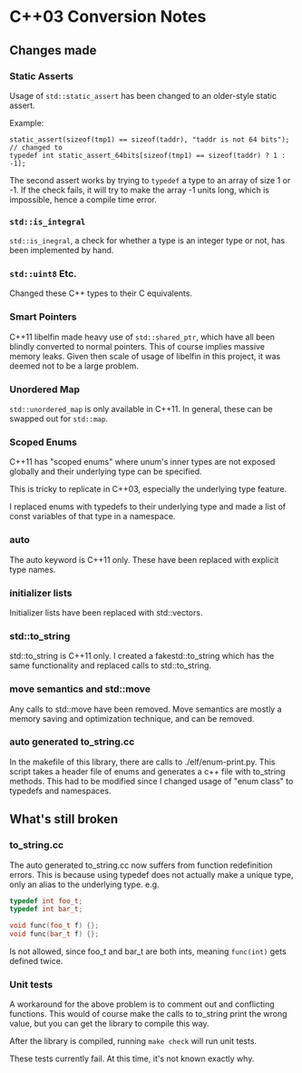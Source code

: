 # C++03 Conversion Notes

## Changes made

### Static Asserts

Usage of `std::static_assert` has been changed to an older-style static assert.

Example:

```
static_assert(sizeof(tmp1) == sizeof(taddr), "taddr is not 64 bits");
// changed to
typedef int static_assert_64bits[sizeof(tmp1) == sizeof(taddr) ? 1 : -1];
```

The second assert works by trying to `typedef` a type to an array of size 1 or -1. If the check fails, it will try to make the array -1 units long, which is impossible, hence a compile time error.

### `std::is_integral`

`std::is_inegral`, a check for whether a type is an integer type or not, has been implemented by hand.

### `std::uint8` Etc.

Changed these C++ types to their C equivalents.

### Smart Pointers

C++11 libelfin made heavy use of `std::shared_ptr`, which have all been blindly converted to normal pointers. This of course implies massive memory leaks. Given then scale of usage of libelfin in this project, it was deemed not to be a large problem.

### Unordered Map

`std::unordered_map` is only available in C++11. In general, these can be swapped out for `std::map`.

### Scoped Enums

C++11 has "scoped enums" where unum's inner types are not exposed globally and their underlying type can be specified.

This is tricky to replicate in C++03, especially the underlying type feature.

I replaced enums with typedefs to their underlying type and made a list of const variables of that type in a namespace.

### auto

The auto keyword is C++11 only. These have been replaced with explicit type names.

### initializer lists

Initializer lists have been replaced with std::vectors.

### std::to_string

std::to_string is C++11 only. I created a fakestd::to_string which has the same functionality and replaced calls to std::to_string.

### move semantics and std::move

Any calls to std::move have been removed. Move semantics are mostly a memory saving and optimization technique, and can be removed.

### auto generated to_string.cc

In the makefile of this library, there are calls to ./elf/enum-print.py. This script takes a header file of enums and generates a 
c++ file with to_string methods. This had to be modified since I changed usage of "enum class" to typedefs and namespaces.

## What's still broken

### to_string.cc

The auto generated to_string.cc now suffers from function redefinition errors. This is because using typedef does not actually
make a unique type, only an alias to the underlying type. e.g.

```c++
typedef int foo_t;
typedef int bar_t;

void func(foo_t f) {};
void func(bar_t f) {};
```
Is not allowed, since foo_t and bar_t are both ints, meaning `func(int)` gets defined twice.

### Unit tests

A workaround for the above problem is to comment out and conflicting functions. This would of course make the calls to to_string
print the wrong value, but you can get the library to compile this way.

After the library is compiled, running `make check` will run unit tests.

These tests currently fail. At this time, it's not known exactly why.